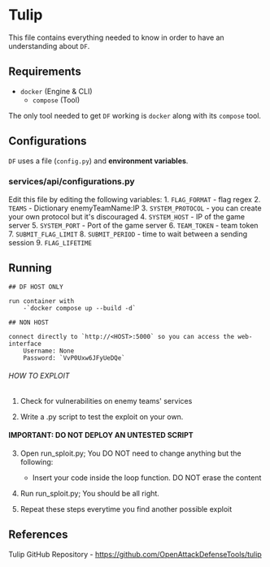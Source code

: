 # Tulip
This file contains everything needed to know in order to have an understanding about `DF`.

## Requirements
- `docker` (Engine & CLI)
    - `compose` (Tool)
    
The only tool needed to get `DF` working is `docker` along with its `compose` tool.

## Configurations
`DF` uses a file (`config.py`) and **environment variables**.

### services/api/configurations.py
Edit this file by editing the following variables:
    1.  `FLAG_FORMAT` - flag regex
    2.  `TEAMS` - Dictionary enemyTeamName:IP
    3.  `SYSTEM_PROTOCOL` - you can create your own protocol but it's discouraged
    4.  `SYSTEM_HOST` - IP of the game server
    5.  `SYSTEM_PORT` - Port of the game server
    6.  `TEAM_TOKEN` - team token
    7.  `SUBMIT_FLAG_LIMIT`
    8.  `SUBMIT_PERIOD` - time to wait between a sending session
    9.  `FLAG_LIFETIME`
    

## Running

    ## DF HOST ONLY

    run container with
        -`docker compose up --build -d`

    ## NON HOST

    connect directly to `http://<HOST>:5000` so you can access the web-interface
        Username: None
        Password: `VvP0Uxw6JFyUeDQe`


###### HOW TO EXPLOIT ######

1. Check for vulnerabilities on enemy teams' services

2. Write a .py script to test the exploit on your own.
#### IMPORTANT: DO NOT DEPLOY AN UNTESTED SCRIPT

3. Open run_sploit.py; You DO NOT need to change anything but the following:
    - Insert your code inside the loop function. DO NOT erase the content

4. Run run_sploit.py; You should be all right.

5. Repeat these steps everytime you find another possible exploit

## References
Tulip GitHub Repository - https://github.com/OpenAttackDefenseTools/tulip